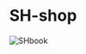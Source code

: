 # SH-shop

![SHbook](https://github.com/flypigmong/SH-shop/assets/107020951/a2cac704-2ffe-417b-9876-b8b847854994)
